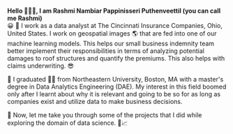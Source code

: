 **Hello	:wave::wave::wave:, I am Rashmi Nambiar Pappinisseri Puthenveettil (you can call me Rashmi)**  
:grinning:
:large_blue_circle: I work as a data analyst at The Cincinnati Insurance Companies, Ohio, United States. I work on geospatial images :earth_americas: that are fed into one of our machine learning models. This helps our small business indemnity team better implement their responsibilities in terms of analyzing potential damages to roof structures and quantify the premiums. This also helps with claims underwriting.	:sunglasses:

:large_blue_circle: I graduated :woman_student: from Northeastern University, Boston, MA with a master's degree in Data Analytics Engineering (DAE). My interest in this field boomed only after I learnt about why it is relevant and going to be so for as long as companies exist and utilize data to make business decisions.

:large_blue_circle: Now, let me take you through some of the projects that I did while exploring the domain of data science.	:flashlight::chart_with_upwards_trend:


